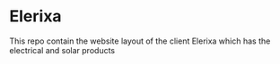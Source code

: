 # Elerixa
This repo contain the website layout of the client Elerixa which has the electrical and solar products
